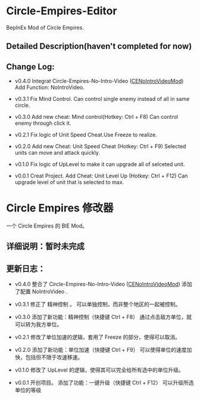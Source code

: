 ﻿# Circle-Empires-Editor
BepInEx Mod of Circle Empires.
## Detailed Description(haven't completed for now)
## Change Log:
* v0.4.0
Integrat Circle-Empires-No-Intro-Video ([CENoIntroVideoMod](#https://github.com/RoJoJoey/CENoIntroVideoMod))
Add Function: NoIntroVideo.

* v0.3.1
Fix Mind Control.
Can control single enemy instead of all in same circle.

* v0.3.0
Add new cheat: Mind control(Hotkey: Ctrl + F8)
Can control enemy through click it.

* v0.2.1
Fix logic of Unit Speed Cheat.Use Freeze to realize.

* v0.2.0
Add new Cheat: Unit Speed Cheat (Hotkey: Ctrl + F9)
Selected units can move and attack quickly.

* v0.1.0
Fix logic of UpLevel to make it can upgrade all of selceted unit.

* v0.0.1
Creat Project.
Add Cheat: Unit Level Up (Hotkey: Ctrl + F12)
Can upgrade level of unit that is selected to max.

# Circle Empires 修改器
一个 Circle Empires 的 BIE Mod。
## 详细说明：暂时未完成
## 更新日志：
* v0.4.0
整合了 Circle-Empires-No-Intro-Video ([CENoIntroVideoMod](#https://github.com/RoJoJoey/CENoIntroVideoMod))
添加了配置 NoIntroVideo .

* v0.3.1
修正了 精神控制 。
可以单独控制，而非整个地区的一起被控制。

* v0.3.0
添加了新功能：精神控制（快捷键 Ctrl + F8）
通过点击敌方单位，就可以转为我方单位。

* v0.2.1
修改了单位加速的逻辑，套用了 Freeze 的部分，使得可以取消。

* v0.2.0
添加了新功能：单位加速（快捷键 Ctrl + F9）
可以使得单位的速度加快，包括但不限于攻速移速。

* v0.1.0
修改了 UpLevel 的逻辑，使得其可以完全给所有选中的单位升级。

* v0.0.1
开创项目。
添加了功能：一键升级（快捷键 Ctrl + F12）
可以升级所选单位的等级